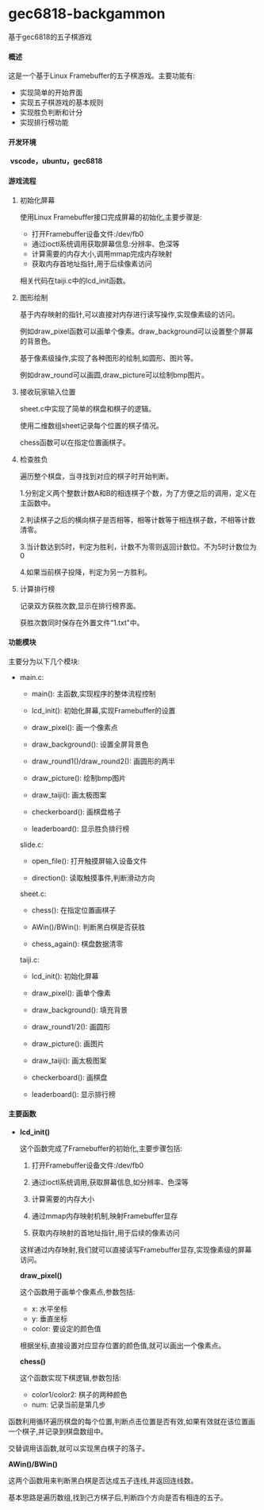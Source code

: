 # gec6818-backgammon
基于gec6818的五子棋游戏
#### 概述

这是一个基于Linux Framebuffer的五子棋游戏。主要功能有:

- 实现简单的开始界面
- 实现五子棋游戏的基本规则
- 实现胜负判断和计分
- 实现排行榜功能

#### **开发环境**

​	**vscode，ubuntu，gec6818**

#### 游戏流程

1. 初始化屏幕

   使用Linux Framebuffer接口完成屏幕的初始化,主要步骤是:

   - 打开Framebuffer设备文件:/dev/fb0
   - 通过ioctl系统调用获取屏幕信息:分辨率、色深等
   - 计算需要的内存大小,调用mmap完成内存映射
   - 获取内存首地址指针,用于后续像素访问

   相关代码在taiji.c中的lcd_init函数。

2. 图形绘制

   基于内存映射的指针,可以直接对内存进行读写操作,实现像素级的访问。

   例如draw_pixel函数可以画单个像素。draw_background可以设置整个屏幕的背景色。

   基于像素级操作,实现了各种图形的绘制,如圆形、图片等。

   例如draw_round可以画圆,draw_picture可以绘制bmp图片。

3. 接收玩家输入位置

   sheet.c中实现了简单的棋盘和棋子的逻辑。

   使用二维数组sheet记录每个位置的棋子情况。

   chess函数可以在指定位置画棋子。

4. 检查胜负

   遍历整个棋盘，当寻找到对应的棋子时开始判断。

   1.分别定义两个整数计数A和B的相连棋子个数，为了方便之后的调用，定义在主函数中。

   2.判读棋子之后的横向棋子是否相等，相等计数等于相连棋子数，不相等计数清零。

   3.当计数达到5时，判定为胜利，计数不为零则返回计数位。不为5时计数位为0

   4.如果当前棋子投降，判定为另一方胜利。

5. 计算排行榜

   记录双方获胜次数,显示在排行榜界面。

   获胜次数同时保存在外置文件“1.txt"中。

#### 功能模块

主要分为以下几个模块:

- main.c:

  - main(): 主函数,实现程序的整体流程控制

  - lcd_init(): 初始化屏幕,实现Framebuffer的设置

  - draw_pixel(): 画一个像素点

  - draw_background(): 设置全屏背景色 

  - draw_round1()/draw_round2(): 画圆形的两半

  - draw_picture(): 绘制bmp图片

  - draw_taiji(): 画太极图案

  - checkerboard(): 画棋盘格子

  - leaderboard(): 显示胜负排行榜

  slide.c:

  - open_file(): 打开触摸屏输入设备文件

  - direction(): 读取触摸事件,判断滑动方向

  sheet.c:

  - chess(): 在指定位置画棋子

  - AWin()/BWin(): 判断黑白棋是否获胜

  - chess_again(): 棋盘数据清零

  taiji.c:

  - lcd_init(): 初始化屏幕

  - draw_pixel(): 画单个像素

  - draw_background(): 填充背景

  - draw_round1/2(): 画圆形

  - draw_picture(): 画图片 

  - draw_taiji(): 画太极图案

  - checkerboard(): 画棋盘

  - leaderboard(): 显示排行榜

#### 主要函数

- **lcd_init()**

  这个函数完成了Framebuffer的初始化,主要步骤包括:

  1. 打开Framebuffer设备文件:/dev/fb0

  2. 通过ioctl系统调用,获取屏幕信息,如分辨率、色深等

  3. 计算需要的内存大小

  4. 通过mmap内存映射机制,映射Framebuffer显存

  5. 获取内存映射的首地址指针,用于后续的像素访问

  这样通过内存映射,我们就可以直接读写Framebuffer显存,实现像素级的屏幕访问。

  **draw_pixel()**

  这个函数用于画单个像素点,参数包括:

  - x: 水平坐标
  - y: 垂直坐标  
  - color: 要设定的颜色值

  根据坐标,直接设置对应显存位置的颜色值,就可以画出一个像素点。

  **chess()** 

  这个函数实现下棋逻辑,参数包括:

  - color1/color2: 棋子的两种颜色
  - num: 记录当前是第几步


函数利用循环遍历棋盘的每个位置,判断点击位置是否有效,如果有效就在该位置画一个棋子,并记录到棋盘数组中。

交替调用该函数,就可以实现黑白棋子的落子。

**AWin()/BWin()**

这两个函数用来判断黑白棋是否达成五子连线,并返回连线数。

基本思路是遍历数组,找到己方棋子后,判断四个方向是否有相连的五子。
